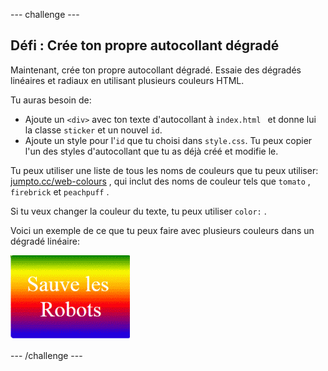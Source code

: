\--- challenge \---

## Défi : Crée ton propre autocollant dégradé

Maintenant, crée ton propre autocollant dégradé. Essaie des dégradés linéaires et radiaux en utilisant plusieurs couleurs HTML.

Tu auras besoin de:

+ Ajoute un `<div>` avec ton texte d'autocollant à `index.html ` et donne lui la classe `sticker` et un nouvel `id`.
+ Ajoute un style pour l'`id` que tu choisi dans `style.css`. Tu peux copier l'un des styles d'autocollant que tu as déjà créé et modifie le. 

Tu peux utiliser une liste de tous les noms de couleurs que tu peux utiliser: [jumpto.cc/web-colours](http://jumpto.cc/web-colours) , qui inclut des noms de couleur tels que `tomato` , `firebrick` et `peachpuff` .

Si tu veux changer la couleur du texte, tu peux utiliser `color:` .

Voici un exemple de ce que tu peux faire avec plusieurs couleurs dans un dégradé linéaire:

![capture d'écran](images/stickers-save-robots.png)

\--- /challenge \---
